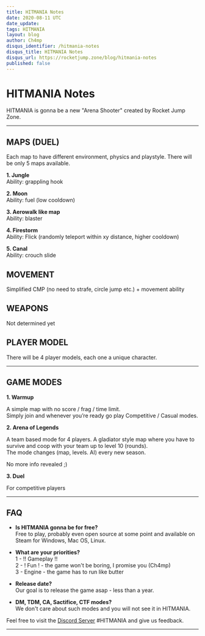 ```yaml
---
title: HITMANIA Notes
date: 2020-08-11 UTC
date_update:
tags: HITMANIA
layout: blog
author: Ch4mp
disqus_identifier: /hitmania-notes
disqus_title: HITMANIA Notes
disqus_url: https://rocketjump.zone/blog/hitmania-notes
published: false
---
```


<h1 class="w3-center">HITMANIA Notes</h1>

<p class="w3-center">
HITMANIA is gonna be a new "Arena Shooter" created by Rocket Jump Zone.
</p>
<hr>

## MAPS (DUEL)

Each map to have different environment, physics and playstyle.
There will be only 5 maps available.

**1. Jungle**  
Ability: grappling hook

**2. Moon**  
Ability: fuel (low cooldown)

**3. Aerowalk like map**  
Ability: blaster

**4. Firestorm**  
Ability: Flick (randomly teleport within xy distance, higher cooldown)

**5. Canal**  
Ability: crouch slide


## MOVEMENT

Simplified CMP (no need to strafe, circle jump etc.) + movement ability


## WEAPONS

Not determined yet

## PLAYER MODEL

There will be 4 player models, each one a unique character.

___



## GAME MODES

**1. Warmup**

A simple map with no score / frag / time limit.  
Simply join and whenever you’re ready go play Competitive / Casual modes.


**2. Arena of Legends**

A team based mode for 4 players. A gladiator style map where you have to survive and coop with your team up to level 10 (rounds).  
The mode changes (map, levels. AI) every new season.  

No more info revealed ;)

**3. Duel**    

For competitive players


___




## FAQ


- **Is HITMANIA gonna be for free?**  
Free to play, probably even open source at some point and available on Steam for Windows, Mac OS, Linux.


- **What are your priorities?**  
1 - !! Gameplay !!  
2 - ! Fun ! - the game won't be boring, I promise you (Ch4mp)  
3 -  Engine - the game has to run like butter

- **Release date?**  
Our goal is to release the game asap - less than a year.

- **DM, TDM, CA, Sactifice, CTF modes?**  
We don't care about such modes and you will not see it in HITMANIA.  




Feel free to visit the <a href="https://rocketjump.zone/discord" target="_blank">Discord Server</a> #HITMANIA and give us feedback.


<hr>
